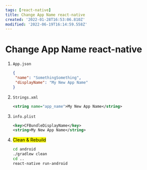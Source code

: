```yaml
---
tags: [react-native]
title: Change App Name react-native
created: '2022-01-28T16:53:06.810Z'
modified: '2022-06-19T16:14:59.558Z'
---
```


# Change App Name react-native

1. `App.json`
   
   ```json
   {
    "name": "SomethingSomething",
    "displayName": "My New App Name"
   }
   ```

2. `Strings.xml` <Android>
   
   ```xml
   <string name="app_name">My New App Name</string>
   ```

3. `info.plist` <Ios>
   
   ```xml
   <key>CFBundleDisplayName</key>
   <string>My New App Name</string>
   ```

4. <Mark>Clean & Rebuild</Mark>
   
   ```bash
   cd android
   ./gradlew clean
   cd ..
   react-native run-android
   ```
